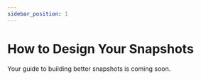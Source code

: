 ```yaml
---
sidebar_position: 1
---
```


# How to Design Your Snapshots

Your guide to building better snapshots is coming soon.